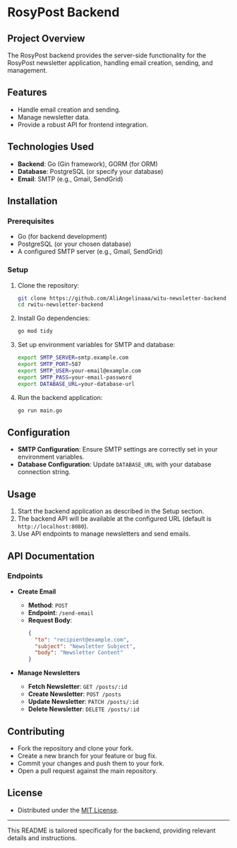 # RosyPost Backend

## Project Overview
The RosyPost backend provides the server-side functionality for the RosyPost newsletter application, handling email creation, sending, and management.

## Features
- Handle email creation and sending.
- Manage newsletter data.
- Provide a robust API for frontend integration.

## Technologies Used
- **Backend**: Go (Gin framework), GORM (for ORM)
- **Database**: PostgreSQL (or specify your database)
- **Email**: SMTP (e.g., Gmail, SendGrid)

## Installation

### Prerequisites
- Go (for backend development)
- PostgreSQL (or your chosen database)
- A configured SMTP server (e.g., Gmail, SendGrid)

### Setup
1. Clone the repository:
   ```bash
   git clone https://github.com/AliAngelinaaa/witu-newsletter-backend
   cd rwitu-newsletter-backend
   ```

2. Install Go dependencies:
   ```bash
   go mod tidy
   ```

3. Set up environment variables for SMTP and database:
   ```bash
   export SMTP_SERVER=smtp.example.com
   export SMTP_PORT=587
   export SMTP_USER=your-email@example.com
   export SMTP_PASS=your-email-password
   export DATABASE_URL=your-database-url
   ```

4. Run the backend application:
   ```bash
   go run main.go
   ```

## Configuration
- **SMTP Configuration**: Ensure SMTP settings are correctly set in your environment variables.
- **Database Configuration**: Update `DATABASE_URL` with your database connection string.

## Usage
1. Start the backend application as described in the Setup section.
2. The backend API will be available at the configured URL (default is `http://localhost:8080`).
3. Use API endpoints to manage newsletters and send emails.

## API Documentation

### Endpoints
- **Create Email**
  - **Method**: `POST`
  - **Endpoint**: `/send-email`
  - **Request Body**:
    ```json
    {
      "to": "recipient@example.com",
      "subject": "Newsletter Subject",
      "body": "Newsletter Content"
    }
    ```

- **Manage Newsletters**
  - **Fetch Newsletter**: `GET /posts/:id`
  - **Create Newsletter**: `POST /posts`
  - **Update Newsletter**: `PATCH /posts/:id`
  - **Delete Newsletter**: `DELETE /posts/:id`

## Contributing
- Fork the repository and clone your fork.
- Create a new branch for your feature or bug fix.
- Commit your changes and push them to your fork.
- Open a pull request against the main repository.

## License
- Distributed under the [MIT License](LICENSE).

---

This README is tailored specifically for the backend, providing relevant details and instructions.